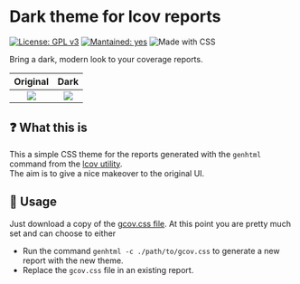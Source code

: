 # Dark theme for lcov reports

[![License: GPL v3](https://img.shields.io/badge/License-GPLv3-blue.svg)](https://www.gnu.org/licenses/gpl-3.0)
[![Mantained: yes](https://img.shields.io/badge/Maintained%3F-yes-green.svg)](https://github.com/civts/dark-gcov/graphs/commit-activity)
![Made with CSS](https://img.shields.io/badge/Made%20with%20CSS%20-%231572B6.svg?&logo=css3&logoColor=white)

Bring a dark, modern look to your coverage reports.

|               Original               |                 Dark                 |
| :----------------------------------: | :----------------------------------: |
| ![](https://i.imgur.com/h1HK7RM.png) | ![](https://i.imgur.com/DhJW1fE.png) |

## ❓ What this is

This a simple CSS theme for the reports generated with the `genhtml` command from the [lcov utility](https://github.com/linux-test-project/lcov).  
The aim is to give a nice makeover to the original UI.

## 🔧 Usage

Just download a copy of the [gcov.css file](https://github.com/civts/dark-gcov/blob/master/gcov.css). At this point you are pretty much set and can choose to either

- Run the command `genhtml -c ./path/to/gcov.css` to generate a new report with the new theme.
- Replace the `gcov.css` file in an existing report.
